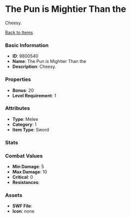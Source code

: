 # The Pun is Mightier Than the

Cheesy.

[Back to Items](../items.md)

### Basic Information

- **ID**: 9800540
- **Name**: The Pun is Mightier Than the
- **Description**: Cheesy.

### Properties

- **Bonus**: 20
- **Level Requirement**: 1

### Attributes

- **Type**: Melee     
- **Category**: 1
- **Item Type**: Sword

### Stats


### Combat Values

- **Min Damage**: 5
- **Max Damage**: 10
- **Critical**: 0
- **Resistances**: 

### Assets

- **SWF File**: 
- **Icon**: none


